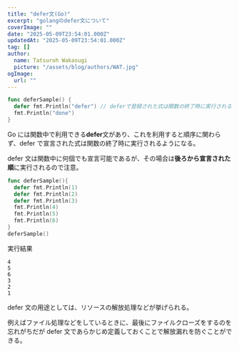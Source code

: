 ```yaml
---
title: "defer文(Go)"
excerpt: "golangのdefer文について"
coverImage: ""
date: "2025-05-09T23:54:01.000Z"
updatedAt: "2025-05-09T23:54:01.000Z"
tag: []
author:
  name: Tatsuroh Wakasugi
  picture: "/assets/blog/authors/WAT.jpg"
ogImage:
  url: ""
---
```


<div class="note_content_by_programming_language" id="note_content_Go">

```go
func deferSample() {
  defer fmt.Println("defer") // deferで登録された式は関数の終了時に実行される
  fmt.Println("done")
}
```

Go には関数中で利用できる**defer**文があり、これを利用すると順序に関わらず、defer で宣言された式は関数の終了時に実行されるようになる。

defer 文は関数中に何個でも宣言可能であるが、その場合は**後ろから宣言された順**に実行されるので注意。

```go
func deferSample(){
  defer fmt.Println(1)
  defer fmt.Println(2)
  defer fmt.Println(3)
  fmt.Println(4)
  fmt.Println(5)
  fmt.Println(6)
}
deferSample()
```

実行結果

```
4
5
6
3
2
1
```

defer 文の用途としては、リソースの解放処理などが挙げられる。

例えばファイル処理などをしているときに、最後にファイルクローズをするのを忘れがちだが defer 文であらかじめ定義しておくことで解放漏れを防ぐことができる。

</div>
